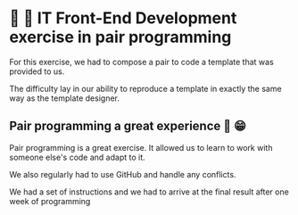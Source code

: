 # 📲 🎥   IT Front-End Development exercise in pair programming 
For this exercise, we had to compose a pair to code a template that was provided to us.

The difficulty lay in our ability to reproduce a template in exactly the same way as the template designer.

## Pair programming a great experience 👬 😁

Pair programming is a great exercise. It allowed us to learn to work with someone else's code and adapt to it.

We also regularly had to use GitHub and handle any conflicts.

We had a set of instructions and we had to arrive at the final result after one week of programming
